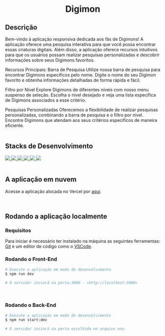 <h1 align="center">Digimon</h1>

## Descrição
Bem-vindo à  aplicação responsiva dedicada aos fãs de Digimons! A aplicação oferece uma pesquisa interativa para que você possa encontrar essas criaturas digitais. Além disso, a aplicação oferece recursos intuitivos para que os usuários possam realizar pesquisas personalizadas e descobrir informações sobre seus Digimons favoritos.

Recursos Principais:
Barra de Pesquisa
Utilize nossa barra de pesquisa para encontrar Digimons específicos pelo nome. Digite o nome do seu Digimon favorito e obtenha informações detalhadas de forma rápida e fácil.

Filtro por Nível
Explore Digimons de diferentes níveis com nosso menu suspenso de seleção. Escolha o nível desejado e veja uma lista específica de Digimons associados a esse critério.

Pesquisas Personalizadas
Oferecemos a flexibilidade de realizar pesquisas personalizadas, combinando a barra de pesquisa e o filtro por nível. Encontre Digimons que atendam aos seus critérios específicos de maneira eficiente.
<br><br>

## Stacks de Desenvolvimento

<div>
  <a href="https://typescript.info/">
    <img src="https://img.shields.io/badge/typescript-339933?style=for-the-badge&logo=typescript&color=black" />
  </a>
  <a href="https://Next-black.com/docs">
    <img src="https://img.shields.io/badge/Next.js-339933?style=for-the-badge&logo=next.js&color=black" />
  </a>
  <a href="https://tailwindcss.com/docs">
    <img src="https://img.shields.io/badge/TailwindCSS-339933?style=for-the-badge&logo=tailwind-css&color=black" />
  </a>
    <a href="https://dev.mysql.com/doc/">
    <img src="https://img.shields.io/badge/MySQL-339933?style=for-the-badge&logo=mysql&color=black" />
  </a>
    <a href="https://www.prisma.io/">
    <img src="https://img.shields.io/badge/prisma-339933?style=for-the-badge&logo=prisma&color=black" /> 
  </a>
    <a href="https://docs.nestjs.com/">
    <img src="https://img.shields.io/badge/nestjs-339933?style=for-the-badge&logo=Nestjs&color=black" /> 
  </a>
  
</div>
<br>

## A aplicação em nuvem

Acesse a aplicação alocada no Vercel por <a href=""> aqui<a/>.

<br>

## Rodando a aplicação localmente
### Requisitos

Para iniciar é necessário ter instalado na máquina as seguintes ferramentas:
[Git](https://git-scm.com) e um editor de código como o [VSCode](https://code.visualstudio.com/).

### Rodando o Front-End 

```bash
# Execute a aplicação em modo de desenvolvimento
$ npm run dev

# O servidor inciará na porta:3000 - <http://localhost:3000>
```
<br>

### Rodando o Back-End

```bash
# Execute a aplicação em modo de desenvolvimento
$ npm run start:dev

# O servidor inciará na porta escolhida no arquivo env.
```
<br>

<br>
